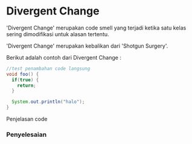 # Divergent Change

'Divergent Change' merupakan code smell yang terjadi ketika satu kelas sering dimodifikasi untuk alasan tertentu.

'Divergent Change' merupakan kebalikan dari 'Shotgun Surgery'.

Berikut adalah contoh dari Divergent Change :

```java
//test penambahan code langsung
void foo() {
  if(true) {
    return;
  }

  System.out.println("halo");
}
```

Penjelasan code

### Penyelesaian
